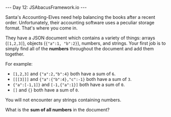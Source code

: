 --- Day 12: JSAbacusFramework.io ---

Santa's Accounting-Elves need help balancing the books after a recent order. 
Unfortunately, their accounting software uses a peculiar storage format. That's 
where you come in.

They have a JSON document which contains a variety of things: arrays 
(`[1,2,3]`), objects (`{"a":1, "b":2}`), numbers, and strings. Your first job 
is to simply find all of the **numbers** throughout the document and add them 
together.

For example:

 - `[1,2,3]` and `{"a":2,"b":4}` both have a sum of `6`.
 - `[[[3]]]` and `{"a":{"b":4},"c":-1}` both have a sum of `3`.
 - `{"a":[-1,1]}` and `[-1,{"a":1}]` both have a sum of `0`.
 - `[]` and `{}` both have a sum of `0`.


You will not encounter any strings containing numbers.

What is the **sum of all numbers** in the document?

